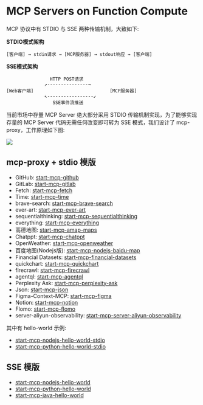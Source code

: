 # MCP Servers on Function Compute

MCP 协议中有 STDIO 与 SSE 两种传输机制，大致如下:

**STDIO模式架构**

```plaintext
[客户端] → stdin请求 → [MCP服务器] → stdout响应 → [客户端]
```

**SSE模式架构**

```plaintext
                HTTP POST请求
              ↗---------------→
[Web客户端]                            [MCP服务器]
              ↖-----------------↙
                 SSE事件流推送
```

当前市场中存量 MCP Server 绝大部分采用 STDIO 传输机制实现，为了能够实现存量的 MCP Server 代码无需任何改变即可转为 SSE 模式，我们设计了 mcp-proxy，工作原理如下图:

![](https://img.alicdn.com/imgextra/i3/O1CN0104BoeU1JKAg8WPrVc_!!6000000001009-0-tps-1716-938.jpg)

## mcp-proxy + stdio 模版

- GitHub: [start-mcp-github](./start-mcp-github/src)
- GitLab: [start-mcp-gitlab](./start-mcp-gitlab/src)
- Fetch: [start-mcp-fetch](./start-mcp-fetch/src)
- Time: [start-mcp-time](./start-mcp-time/src)
- brave-search: [start-mcp-brave-search](./start-mcp-brave-search/src)
- ever-art: [start-mcp-ever-art](./start-mcp-ever-art/src)
- sequentialthinking: [start-mcp-sequentialthinking](./start-mcp-sequentialthinking/src)
- everything: [start-mcp-everything](./start-mcp-everything/src)
- 高德地图: [start-mcp-amap-maps](./start-mcp-amap-maps/src)
- Chatppt: [start-mcp-chatppt](./start-mcp-chatppt/src)
- OpenWeather: [start-mcp-openweather](./start-mcp-openweather/src)
- 百度地图(Nodejs版): [start-mcp-nodejs-baidu-map](./start-mcp-nodejs-baidu-map/src)
- Financial Datasets: [start-mcp-financial-datasets](./start-mcp-financial-datasets/src)
- quickchart: [start-mcp-quickchart](./start-mcp-quickchart/src)
- firecrawl: [start-mcp-firecrawl](./start-mcp-firecrawl/src)
- agentql: [start-mcp-agentql](./start-mcp-agentql/src)
- Perplexity Ask: [start-mcp-perplexity-ask](./start-mcp-perplexity-ask/src)
- Json: [start-mcp-json](./start-mcp-json/src)
- Figma-Context-MCP: [start-mcp-figma](./start-mcp-figma/src)
- Notion: [start-mcp-notion](./start-mcp-notion/src)
- Flomo: [start-mcp-flomo](./start-mcp-flomo/src)
- server-aliyun-observability: [start-mcp-server-aliyun-observability](./start-mcp-server-aliyun-observability/src)

其中有 hello-world 示例:

- [start-mcp-nodejs-hello-world-stdio](./start-mcp-nodejs-hello-world-stdio/src/)
- [start-mcp-python-hello-world-stdio](./start-mcp-python-hello-world-stdio/src/)

## SSE 模版

- [start-mcp-nodejs-hello-world](./start-mcp-nodejs-hello-world/src/)
- [start-mcp-python-hello-world](./start-mcp-python-hello-world/src/)
- [start-mcp-java-hello-world](./start-mcp-java-hello-world/src)
